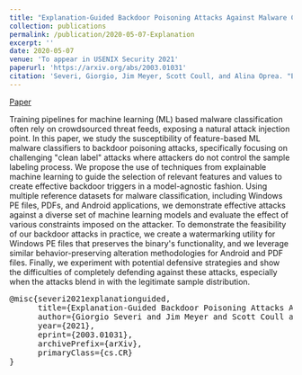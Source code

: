 ```yaml
---
title: "Explanation-Guided Backdoor Poisoning Attacks Against Malware Classifiers"
collection: publications
permalink: /publication/2020-05-07-Explanation
excerpt: ''
date: 2020-05-07
venue: 'To appear in USENIX Security 2021'
paperurl: 'https://arxiv.org/abs/2003.01031'
citation: 'Severi, Giorgio, Jim Meyer, Scott Coull, and Alina Oprea. "Explanation-Guided Backdoor Poisoning Attacks Against Malware Classifiers" arXiv preprint arXiv:2003.01031 (2020).'
---
```


[Paper](https://arxiv.org/abs/2003.01031)

Training pipelines for machine learning (ML) based malware classification often
rely on crowdsourced threat feeds, exposing a natural attack injection point. In
this paper, we study the susceptibility of feature-based ML malware classifiers
to backdoor poisoning attacks, specifically focusing on challenging "clean
label" attacks where attackers do not control the sample labeling process. We
propose the use of techniques from explainable machine learning to guide the
selection of relevant features and values to create effective backdoor triggers
in a model-agnostic fashion. Using multiple reference datasets for malware
classification, including Windows PE files, PDFs, and Android applications, we
demonstrate effective attacks against a diverse set of machine learning models
and evaluate the effect of various constraints imposed on the attacker. To
demonstrate the feasibility of our backdoor attacks in practice, we create a
watermarking utility for Windows PE files that preserves the binary's
functionality, and we leverage similar behavior-preserving alteration
methodologies for Android and PDF files. Finally, we experiment with potential
defensive strategies and show the difficulties of completely defending against
these attacks, especially when the attacks blend in with the legitimate sample
distribution.

<pre>
@misc{severi2021explanationguided,
      title={Explanation-Guided Backdoor Poisoning Attacks Against Malware Classifiers}, 
      author={Giorgio Severi and Jim Meyer and Scott Coull and Alina Oprea},
      year={2021},
      eprint={2003.01031},
      archivePrefix={arXiv},
      primaryClass={cs.CR}
}
</pre>
